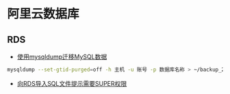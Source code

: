 # 阿里云数据库

## RDS

* [使用mysqldump迁移MySQL数据](https://help.aliyun.com/document_detail/96156.html?spm=a2c4g.11186623.6.660.63af45f8vubxNN)

```bash
mysqldump --set-gtid-purged=off -h 主机 -u 账号 -p 数据库名称 > ~/backup_20200528.sql
```

* [向RDS导入SQL文件提示需要SUPER权限](向RDS导入sql文件提示需要SUPER权限.md)
